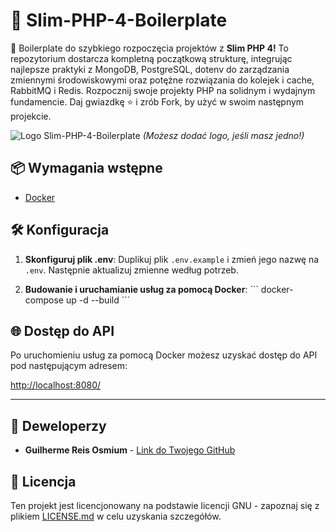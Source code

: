 # 🚀 Slim-PHP-4-Boilerplate

🚀 Boilerplate do szybkiego rozpoczęcia projektów z **Slim PHP 4!** To repozytorium dostarcza kompletną początkową strukturę, integrując najlepsze praktyki z MongoDB, PostgreSQL, dotenv do zarządzania zmiennymi środowiskowymi oraz potężne rozwiązania do kolejek i cache, RabbitMQ i Redis. Rozpocznij swoje projekty PHP na solidnym i wydajnym fundamencie. Daj gwiazdkę ⭐ i zrób Fork, by użyć w swoim następnym projekcie.

![Logo Slim-PHP-4-Boilerplate](https://avatars.githubusercontent.com/u/18685227?v=4) 
*(Możesz dodać logo, jeśli masz jedno!)*

## 📦 Wymagania wstępne

- [Docker](https://www.docker.com/get-started)

## 🛠️ Konfiguracja

1. **Skonfiguruj plik .env**: Duplikuj plik `.env.example` i zmień jego nazwę na `.env`. Następnie aktualizuj zmienne według potrzeb.

2. **Budowanie i uruchamianie usług za pomocą Docker**:
\```
docker-compose up -d --build
\```

## 🌐 Dostęp do API

Po uruchomieniu usług za pomocą Docker możesz uzyskać dostęp do API pod następującym adresem:

[http://localhost:8080/](http://localhost:8080/)

---

## 🤖 Deweloperzy

- **Guilherme Reis Osmium** - [Link do Twojego GitHub](https://github.com/guilhermeosmium)

## 📄 Licencja

Ten projekt jest licencjonowany na podstawie licencji GNU - zapoznaj się z plikiem [LICENSE.md](LICENSE.md) w celu uzyskania szczegółów.
